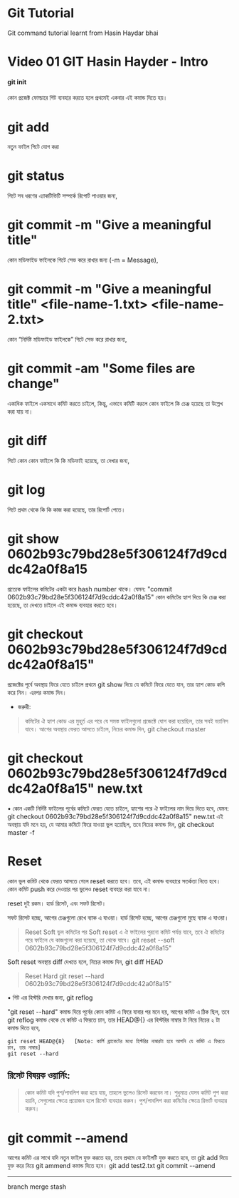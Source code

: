 # Git Tutorial
Git command tutorial learnt from Hasin Haydar bhai

# Video 01 GIT Hasin Hayder - Intro

#### git init
কোন প্রজেক্ট ফোল্ডারে গিট ব্যবহার করতে হলে প্রথমেই একবার এই কমান্ড দিতে হয়।

# git add
নতুন ফাইল গিটে যোগ করা

# git status
গিটে সব ধরণের এ্যাকটিভিটি সম্পর্কে রিপোর্ট পাওয়ার জন্য,

# git commit -m "Give a meaningful title"
কোন মডিফাইড ফাইলকে গিটে সেভ করে রাখার জন্য (-m = Message),

# git commit -m "Give a meaningful title" <file-name-1.txt> <file-name-2.txt>
কোন “নির্দিষ্ট মডিফাইড ফাইলকে” গিটে সেভ করে রাখার জন্য,

# git commit -am "Some files are change"
একাধিক ফাইলে একসাথে কমিট করতে চাইলে,
কিন্তু, এভাবে কমিটি করলে কোন ফাইলে কি চেঞ্জ হয়েছে তা উল্লেখ করা যায় না।

# git diff
গিটে কোন কোন ফাইলে কি কি মডিফাই হয়েছে, তা দেখার জন্য,

# git log
গিটে প্রথম থেকে কি কি কাজ করা হয়েছে, তার রিপোর্ট পেতে।

# git show 0602b93c79bd28e5f306124f7d9cddc42a0f8a15
প্রত্যেক ফাইলের কমিটের একটা করে hash number থাকে। যেমন: "commit 0602b93c79bd28e5f306124f7d9cddc42a0f8a15"
কোন কমিটের হ্যাশ দিয়ে কি চেঞ্জ করা হয়েছে, তা দেখতে চাইলে এই কমান্ড ব্যবহার করতে হবে।

# git checkout 0602b93c79bd28e5f306124f7d9cddc42a0f8a15"
প্রজেক্টের পূর্বে অবস্থায় ফিরে যেতে চাইলে প্রথমে git show দিয়ে যে কমিটে ফিরে যেতে যান, তার হ্যাশ কোড কপি করে নিন। এরপর কমান্ড দিন।

* জরুরী:
> কমিটের ঐ হ্যাশ কোড এর মুহূর্ত এর পরে যে সমস্ত ফাইলগুলো প্রজেক্টে যোগ করা হয়েছিল, তার সবই ভ্যানিস যাবে।
> আগের অবস্থায় ফেরত আসতে চাইলে, নিচের কমান্ড দিন,
    git checkout master

# git checkout 0602b93c79bd28e5f306124f7d9cddc42a0f8a15" new.txt
• কোন একটি নির্দিষ্ট ফাইলের পূর্বের কমিটে ফেরত যেতে চাইলে, হ্যাশের পরে ঐ ফাইলের নাম দিয়ে দিতে হবে, যেমন:
    git checkout 0602b93c79bd28e5f306124f7d9cddc42a0f8a15" new.txt
   এই অবস্থায় যদি মনে হয়, যে আমার কমিটে ফিরে যাওয়া ভুল হয়েছিল, তবে নিচের কমান্ড দিন,
    git checkout master -f

# Reset
কোন ভুল কমিট থেকে ফেরত আসতে গেলে reset করতে হবে। তবে, এই কমান্ড ব্যবহারে সতর্কতা নিতে হবে।
কোন কমিট push করে দেওয়ার পর ভুলেও reset ব্যবহার করা যাবে না।

reset দুই রকম।
হার্ড রিসেট, এবং
সফট রিসেট।

সফট রিসেট হচ্ছে, আগের চেঞ্জগুলো রেখে ব্যাক এ যাওয়া।
হার্ড রিসেট হচ্ছে, আগের চেঞ্জগুলো মুছে ব্যাক এ যাওয়া।

  > Reset Soft
    ভুল কমিটের পর Soft reset এ ঐ ফাইলের পুরনো কমিট পর্যন্ত যাবে, তবে ঐ কমিটের পরে ফাইলে যে কাজগুলো করা হয়েছে, তা থেকে যাবে।
    git reset --soft 0602b93c79bd28e5f306124f7d9cddc42a0f8a15" 

  Soft reset অবস্থায় diff দেখতে হলে, নিচের কমান্ড দিন,
    git diff HEAD

   > Reset Hard
    git reset --hard 0602b93c79bd28e5f306124f7d9cddc42a0f8a15" 

• গিট এর হিস্টরি দেখার জন্য,
    git reflog

  "git reset --hard" কমান্ড দিয়ে পূর্বের কোন কমিট এ ফিরে যাবার পর মনে হয়, আগের কমিট এ ঠিক ছিল, তবে git reflog কমান্ড থেকে যে কমিট এ ফিরতে চান, তার HEAD@{}
 এর হিস্টরির নাম্বার টা নিয়ে নিচের ২ টা কমান্ড দিতে হবে,

    git reset HEAD@{8}   [Note: কার্লি ব্র্যাকেটের মধ্যে হিস্টরির নাম্বারটা হবে আপনি যে কমিট এ ফিরতে চান, তার নাম্বার]
    git reset --hard

রিসেট বিষয়ক ওয়ার্নিং:
-------------
> কোন কমিট যদি পুশ/পাবলিশ করা হয়ে যায়, তাহলে ভুলেও রিসেট করবেন না।
> শুধুমাত্র যেসব কমিট পুশ করা হয়নি, সেগুলোর ক্ষেত্রে প্রয়োজন হলে রিসেট ব্যবহার করুন।
> পুশ/পাবলিশ করা কমিটের ক্ষেত্রে রিভার্ট ব্যবহার করুন।

# git commit --amend
আগের কমিট এর সাথে যদি নতুন ফাইল যুক্ত করতে হয়, তবে প্রথমে যে ফাইলটি যুক্ত করতে হবে, তা git add দিয়ে যুক্ত করে নিয়ে git ammend কমান্ড দিতে হবে।
    git add test2.txt
    git commit --amend

----------

branch
merge
stash
